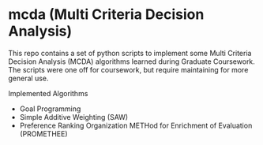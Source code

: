# mcda (Multi Criteria Decision Analysis)

This repo contains a set of python scripts to implement some Multi Criteria Decision Analysis (MCDA) algorithms learned during Graduate Coursework. The scripts were one off for coursework, but require maintaining for more general use.

Implemented Algorithms
- Goal Programming
- Simple Additive Weighting (SAW)
- Preference Ranking Organization METHod for Enrichment of Evaluation (PROMETHEE)
